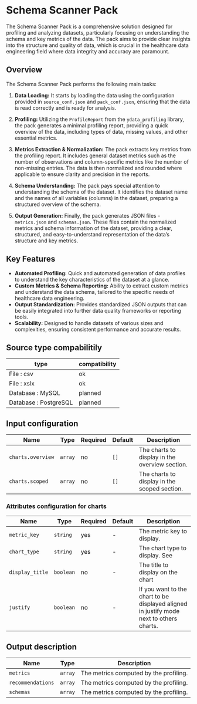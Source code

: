 # Schema Scanner Pack

The Schema Scanner Pack is a comprehensive solution designed for profiling and analyzing datasets, particularly focusing on understanding the schema and key metrics of the data. The pack aims to provide clear insights into the structure and quality of data, which is crucial in the healthcare data engineering field where data integrity and accuracy are paramount.

## Overview

The Schema Scanner Pack performs the following main tasks:

1. **Data Loading:** It starts by loading the data using the configuration provided in `source_conf.json` and `pack_conf.json`, ensuring that the data is read correctly and is ready for analysis.

2. **Profiling:** Utilizing the `ProfileReport` from the `ydata_profiling` library, the pack generates a minimal profiling report, providing a quick overview of the data, including types of data, missing values, and other essential metrics.

3. **Metrics Extraction & Normalization:** The pack extracts key metrics from the profiling report. It includes general dataset metrics such as the number of observations and column-specific metrics like the number of non-missing entries. The data is then normalized and rounded where applicable to ensure clarity and precision in the reports.

4. **Schema Understanding:** The pack pays special attention to understanding the schema of the dataset. It identifies the dataset name and the names of all variables (columns) in the dataset, preparing a structured overview of the schema.

5. **Output Generation:** Finally, the pack generates JSON files - `metrics.json` and `schemas.json`. These files contain the normalized metrics and schema information of the dataset, providing a clear, structured, and easy-to-understand representation of the data’s structure and key metrics.

## Key Features

- **Automated Profiling:** Quick and automated generation of data profiles to understand the key characteristics of the dataset at a glance.
- **Custom Metrics & Schema Reporting:** Ability to extract custom metrics and understand the data schema, tailored to the specific needs of healthcare data engineering.
- **Output Standardization:** Provides standardized JSON outputs that can be easily integrated into further data quality frameworks or reporting tools.
- **Scalability:** Designed to handle datasets of various sizes and complexities, ensuring consistent performance and accurate results.


## Source type compabilitily

| type                  | compatibility |
| --------------------- | ------------- |
| File : csv            | ok            |
| File : xslx           | ok            |
| Database : MySQL      | planned       |
| Database : PostgreSQL | planned       |


## Input configuration

| Name                   | Type    | Required | Default | Description                                              |
| ---------------------- | ------- | -------- | ------- | -------------------------------------------------------- |
| `charts.overview`      | `array` | no       | `[]`    | The charts to display in the overview section.           |
| `charts.scoped`        | `array` | no       | `[]`    | The charts to display in the scoped section.             |

### Attributes configuration for charts

| Name            | Type      | Required | Default | Description                                                                             |
| --------------- | --------- | -------- | ------- | --------------------------------------------------------------------------------------- |
| `metric_key`    | `string`  | yes      | -       | The metric key to display.                                                              |
| `chart_type`    | `string`  | yes      | -       | The chart type to display. See                                                          |
| `display_title` | `boolean` | no       | -       | The title to display on the chart                                                       |
| `justify`       | `boolean` | no       | -       | If you want to the chart to be displayed aligned in justify mode next to others charts. |

## Output description

| Name              | Type    | Description                            |
| ----------------- | ------- | -------------------------------------- |
| `metrics`         | `array` | The metrics computed by the profiling. |
| `recommendations` | `array` | The metrics computed by the profiling. |
| `schemas`         | `array` | The metrics computed by the profiling. |
